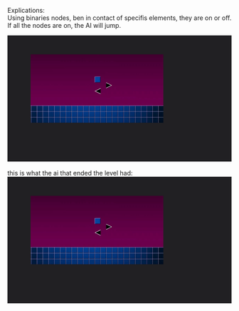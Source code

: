 Explications:  
Using binaries nodes, ben in contact of specifis elements, they are on or off.  
If all the nodes are  on, the AI will jump.

![](gif/Geometry_dash_exemple.gif)
  
this is what the ai that ended the level had:  
![](gif/Geometry_dash_exemple_final.gif)


